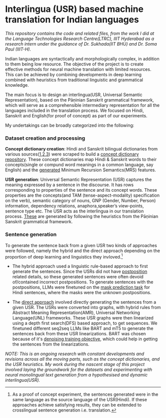 # Interlingua (USR) based machine translation for Indian languages
_This repository contains the code and related files, from the work I did at the Language Technologies Research Centre(LTRC), IIIT Hyderabad as a research intern under the guidance of Dr. Sukhada(IIT BHU) and Dr. Soma Paul (IIIT-H)._

Indian languages are syntactically and morphologically complex, in addition to them being low resource. The objective of the project is to create effective methods for neural machine translation with limited resources. This can be achieved by combining developments in deep learning combined with heuristics from traditional linguistic and grammatical knowledge. 

The main focus is to design an interlingua(USR, Universal Semantic Representation), based on the Pāṇinian Sanskrit grammatical framework, which will serve as a comprehensible intermediary representation for all the languages included in the translation process. We focused on Hindi, Sanskrit and English(for proof of concept) as part of our experiments.

My undertakings can be broadly categorized into the following:

### Dataset creation and processing

**Concept dictionary creation**: Hindi and Sanskrit bilingual dictionaries from various sources([1](https://dsal.uchicago.edu/dictionaries/mcgregor/),[2](https://www.sanskrit-lexicon.uni-koeln.de/),[3](https://sanskrit.inria.fr/DICO/index.en.html)) were scraped to build a [concept dictionary repository](https://github.com/adiparashar/LTRC/tree/main/generated%20data/concept_dicts). These concept dictionaries map Hindi & Sanskrit words to their concepts(single or compund word meanings in a common language, say English) and the [generated](http://sweaglesw.org/linguistics/ace/) Minimum Recursion Semantics(MRS) features. 

**USR generation**: Universal Semantic Representation (USR) captures the meaning expressed by a sentence in the discourse. It has rows corresponding to properties of the sentence and its concept words. These properties are the concepts(and TAM (tense-aspect-modality) specification on the verb), semantic category of nouns, GNP (Gender, Number, Person) information, dependency relations, anaphora,speaker’s view-points, sentence type etc. The USR acts as the interlingua in our translation process. [These](https://github.com/adiparashar/LTRC/tree/main/generated%20data/USR) are generated by following the heuristics from the Pāṇinian Sanskrit grammatical framework.


### Sentence generation

To generate the sentence back from a given USR two kinds of approaches were followed, namely the hybrid and the direct approach depending on the proportion of deep learning and linguistics they invloved.[^1]

* The hybrid approach used a linguistic rule-based approach to first generate the sentences. Since the USRs did not have [postposition](https://hindilanguage.info/hindi-grammar/postpositions/) related details, so these generated sentences were often devoid of/contained incorrect postpositions. To generate sentences with the postpositions, LLMs were finetuned on the [mask prediction task](https://github.com/adiparashar/LTRC/tree/main/postposition%20prediction) for Hindi sentences, where the masks were the unknown postpositions.

* The [direct approach](https://github.com/adiparashar/LTRC/tree/main/USR%20to%20sentence) involved directly generating the sentences from a given USR. The USRs were converted into graphs, with hybrid rules from Abstract Meaning Representation(AMR), Universal Networking Language(UNL) frameworks. These USR graphs were then linearized using a depth first search(DFS) based approach, to get sequences. We finetuned different seq2seq LLMs like BART and mT5 to generate the sentences back from these USR linearizations. BART was chosen because of it's [denoising training objective](https://aclanthology.org/2021.emnlp-demo.16/), which could help in getting the sentences from the linearizations. 

_NOTE: This is an ongoing research with constant developments and revisions across all the moving parts, such as the concept dictionaries, and the USR heuristics. My work during the nascent stage of this project involved laying the groundwork for the datasets and experimenting with neural monolingual text generation from a hypothesised and dynamic interlingua(USR)._

[^1]: As a proof of concept experiment, the sentences generated were in the same language as the source language of the USR(Hindi). If these approaches achieve satisfying results, they can be extended to crosslingual sentence generation i.e. translation.
